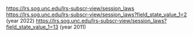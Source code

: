 https://lrs.sog.unc.edu/lrs-subscr-view/session_laws
https://lrs.sog.unc.edu/lrs-subscr-view/session_laws?field_state_value_1=2 (year 2022)
https://lrs.sog.unc.edu/lrs-subscr-view/session_laws?field_state_value_1=13 (year 2011)